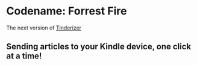 # Codename: Forrest Fire


The next version of [Tinderizer](https://tinderizer.com/)

## Sending articles to your Kindle device, one click at a time!
